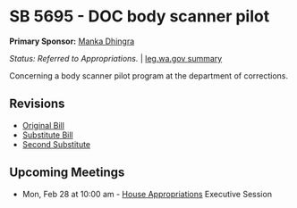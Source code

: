 # SB 5695 - DOC body scanner pilot
**Primary Sponsor:** [Manka Dhingra](/person/leg/manka.dhingra.md)

*Status: Referred to Appropriations.* | [leg.wa.gov summary](https://app.leg.wa.gov/billsummary?BillNumber=5695&Year=2021)

Concerning a body scanner pilot program at the department of corrections.

## Revisions
* [Original Bill](1/)
* [Substitute Bill](S/)
* [Second Substitute](S2/)

## Upcoming Meetings
* Mon, Feb 28 at 10:00 am - [House Appropriations](/house/2021-22/APP/) Executive Session